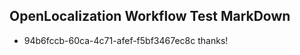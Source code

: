 ## OpenLocalization Workflow Test MarkDown
* 94b6fccb-60ca-4c71-afef-f5bf3467ec8c thanks!

<!--HONumber=Aug16_HO3-->


